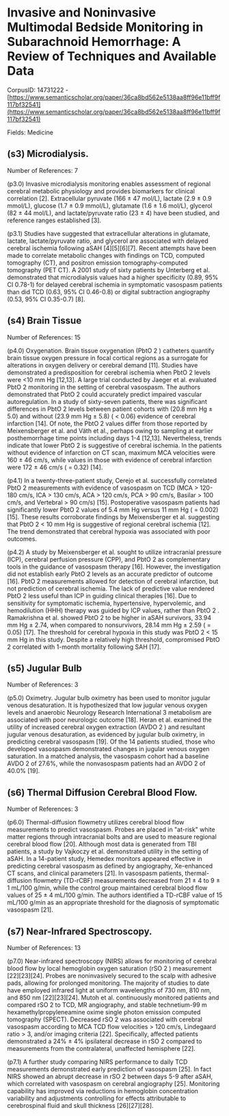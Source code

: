 # Invasive and Noninvasive Multimodal Bedside Monitoring in Subarachnoid Hemorrhage: A Review of Techniques and Available Data

CorpusID: 14731222 - [https://www.semanticscholar.org/paper/36ca8bd562e5138aa8ff96e11bff9f117bf32541](https://www.semanticscholar.org/paper/36ca8bd562e5138aa8ff96e11bff9f117bf32541)

Fields: Medicine

## (s3) Microdialysis.
Number of References: 7

(p3.0) Invasive microdialysis monitoring enables assessment of regional cerebral metabolic physiology and provides biomarkers for clinical correlation [2]. Extracellular pyruvate (166 ± 47 mol/L), lactate (2.9 ± 0.9 mmol/L), glucose (1.7 ± 0.9 mmol/L), glutamate (1.6 ± 1.6 mol/L), glycerol (82 ± 44 mol/L), and lactate/pyruvate ratio (23 ± 4) have been studied, and reference ranges established [3].

(p3.1) Studies have suggested that extracellular alterations in glutamate, lactate, lactate/pyruvate ratio, and glycerol are associated with delayed cerebral ischemia following aSAH [4][5][6][7]. Recent attempts have been made to correlate metabolic changes with findings on TCD, computed tomography (CT), and positron emission tomography-computed tomography (PET CT). A 2001 study of sixty patients by Unterberg et al. demonstrated that microdialysis values had a higher specificity (0.89, 95% CI 0.78-1) for delayed cerebral ischemia in symptomatic vasospasm patients than did TCD (0.63, 95% CI 0.46-0.8) or digital subtraction angiography (0.53, 95% CI 0.35-0.7) [8].
## (s4) Brain Tissue
Number of References: 15

(p4.0) Oxygenation. Brain tissue oxygenation (PbtO 2 ) catheters quantify brain tissue oxygen pressure in focal cortical regions as a surrogate for alterations in oxygen delivery or cerebral demand [11]. Studies have demonstrated a predisposition for cerebral ischemia when PbtO 2 levels were <10 mm Hg [12,13]. A large trial conducted by Jaeger et al. evaluated PbtO 2 monitoring in the setting of cerebral vasospasm. The authors demonstrated that PbtO 2 could accurately predict impaired vascular autoregulation. In a study of sixty-seven patients, there was significant differences in PbtO 2 levels between patient cohorts with (20.8 mm Hg ± 5.0) and without (23.9 mm Hg ± 5.8) ( < 0.06) evidence of cerebral infarction [14]. Of note, the PbtO 2 values differ from those reported by Meixensberger et al. and Väth et al., perhaps owing to sampling at earlier posthemorrhage time points including days 1-4 [12,13]. Nevertheless, trends indicate that lower PbtO 2 is suggestive of cerebral ischemia. In the patients without evidence of infarction on CT scan, maximum MCA velocities were 160 ± 46 cm/s, while values in those with evidence of cerebral infarction were 172 ± 46 cm/s ( = 0.32) [14].

(p4.1) In a twenty-three-patient study, Cerejo et al. successfully correlated PbtO 2 measurements with evidence of vasospasm on TCD (MCA > 120-180 cm/s, ICA > 130 cm/s, ACA > 120 cm/s, PCA > 90 cm/s, Basilar > 100 cm/s, and Vertebral > 90 cm/s) [15]. Postoperative vasospasm patients had significantly lower PbtO 2 values of 5.4 mm Hg versus 11 mm Hg ( = 0.002) [15]. These results corroborate findings by Meixensberger et al. suggesting that PbtO 2 < 10 mm Hg is suggestive of regional cerebral ischemia [12]. The trend demonstrated that cerebral hypoxia was associated with poor outcomes.

(p4.2) A study by Meixensberger et al. sought to utilize intracranial pressure (ICP), cerebral perfusion pressure (CPP), and PbtO 2 as complementary tools in the guidance of vasospasm therapy [16]. However, the investigation did not establish early PbtO 2 levels as an accurate predictor of outcome [16]. PbtO 2 measurements allowed for detection of cerebral infarction, but not prediction of cerebral ischemia. The lack of predictive value rendered PbtO 2 less useful than ICP in guiding clinical therapies [16]. Due to sensitivity for symptomatic ischemia, hypertensive, hypervolemic, and hemodilution (HHH) therapy was guided by ICP values, rather than PbtO 2 . Ramakrishna et al. showed PbtO 2 to be higher in aSAH survivors, 33.94 mm Hg ± 2.74, when compared to nonsurvivors, 28.14 mm Hg ± 2.59 ( = 0.05) [17]. The threshold for cerebral hypoxia in this study was PbtO 2 < 15 mm Hg in this study. Despite a relatively high threshold, compromised PbtO 2 correlated with 1-month mortality following SAH [17].
## (s5) Jugular Bulb
Number of References: 3

(p5.0) Oximetry. Jugular bulb oximetry has been used to monitor jugular venous desaturation. It is hypothesized that low jugular venous oxygen levels and anaerobic Neurology Research International 3 metabolism are associated with poor neurologic outcome [18]. Heran et al. examined the utility of increased cerebral oxygen extraction (AVDO 2 ) and resultant jugular venous desaturation, as evidenced by jugular bulb oximetry, in predicting cerebral vasospasm [19]. Of the 14 patients studied, those who developed vasospasm demonstrated changes in jugular venous oxygen saturation. In a matched analysis, the vasospasm cohort had a baseline AVDO 2 of 27.6%, while the nonvasospasm patients had an AVDO 2 of 40.0% [19].
## (s6) Thermal Diffusion Cerebral Blood Flow.
Number of References: 3

(p6.0) Thermal-diffusion flowmetry utilizes cerebral blood flow measurements to predict vasospasm. Probes are placed in "at-risk" white matter regions through intracranial bolts and are used to measure regional cerebral blood flow [20]. Although most data is generated from TBI patients, a study by Vajkoczy et al. demonstrated utility in the setting of aSAH. In a 14-patient study, Hemedex monitors appeared effective in predicting cerebral vasospasm as defined by angiography, Xe-enhanced CT scans, and clinical parameters [21]. In vasospasm patients, thermal-diffusion flowmetry (TD-rCBF) measurements decreased from 21 ± 4 to 9 ± 1 mL/100 g/min, while the control group maintained cerebral blood flow values of 25 ± 4 mL/100 g/min. The authors identified a TD-rCBF value of 15 mL/100 g/min as an appropriate threshold for the diagnosis of symptomatic vasospasm [21].
## (s7) Near-Infrared Spectroscopy.
Number of References: 13

(p7.0) Near-infrared spectroscopy (NIRS) allows for monitoring of cerebral blood flow by local hemoglobin oxygen saturation (rSO 2 ) measurement [22][23][24]. Probes are noninvasively secured to the scalp with adhesive pads, allowing for prolonged monitoring. The majority of studies to date have employed infrared light at uniform wavelengths of 730 nm, 810 nm, and 850 nm [22][23][24]. Mutoh et al. continuously monitored patients and compared rSO 2 to TCD, MR angiography, and stable technetium-99 m hexamethylpropyleneamine oxime single photon emission computed tomography (SPECT). Decreased rSO 2 was associated with cerebral vasospasm according to MCA TCD flow velocities > 120 cm/s, Lindegaard ratio > 3, and/or imaging criteria [22]. Specifically, affected patients demonstrated a 24% ± 4% ipsilateral decrease in rSO 2 compared to measurements from the contralateral, unaffected hemisphere [22].

(p7.1) A further study comparing NIRS performance to daily TCD measurements demonstrated early prediction of vasospasm [25]. In fact NIRS showed an abrupt decrease in rSO 2 between days 5-9 after aSAH, which correlated with vasospasm on cerebral angiography [25]. Monitoring capability has improved via reductions in hemoglobin concentration variability and adjustments controlling for effects attributable to cerebrospinal fluid and skull thickness [26][27][28].

